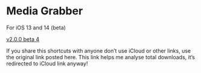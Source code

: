 # Media Grabber

For iOS 13 and 14 (beta)

[v2.0.0 beta 4](https://kutt.it/mg2b4)

If you share this shortcuts with anyone don’t use iCloud or other links, use the original link posted here. This link helps me analyse total downloads, it’s redirected to iCloud link anyway!
